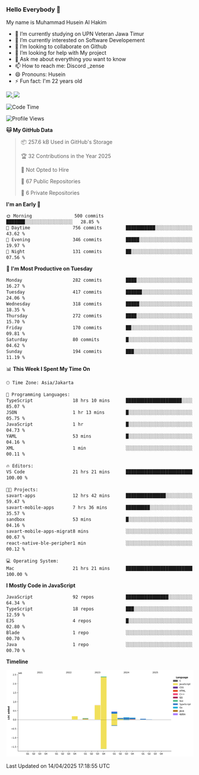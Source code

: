 ### Hello Everybody 👋

My name is Muhammad Husein Al Hakim

- 🔭 I’m currently studying on UPN Veteran Jawa Timur
- 🌱 I’m currently interested on Software Developement
- 👯 I’m looking to collaborate on Github
- 🤔 I’m looking for help with My project
- 💬 Ask me about everything you want to know
- 📫 How to reach me: Discord _zense
- 😄 Pronouns: Husein
- ⚡ Fun fact: I'm 22 years old

<p align="left">
<a href="https://github.com/huseinhq">
  <img height="180em" src="https://github-readme-stats-eight-theta.vercel.app/api?username=huseinhq&show_icons=true&theme=algolia&include_all_commits=true&count_private=true"/>
  <img height="180em" src="https://github-readme-stats-eight-theta.vercel.app/api/top-langs/?username=huseinhq&layout=compact&langs_count=8&theme=algolia"/>
</a>
</p>

<!--START_SECTION:waka-->
![Code Time](http://img.shields.io/badge/Code%20Time-2%2C008%20hrs%207%20mins-blue)

![Profile Views](http://img.shields.io/badge/Profile%20Views-1-blue)

**🐱 My GitHub Data** 

> 📦 257.6 kB Used in GitHub's Storage 
 > 
> 🏆 32 Contributions in the Year 2025
 > 
> 🚫 Not Opted to Hire
 > 
> 📜 67 Public Repositories 
 > 
> 🔑 6 Private Repositories 
 > 
**I'm an Early 🐤** 

```text
🌞 Morning                500 commits         ███████░░░░░░░░░░░░░░░░░░   28.85 % 
🌆 Daytime                756 commits         ███████████░░░░░░░░░░░░░░   43.62 % 
🌃 Evening                346 commits         █████░░░░░░░░░░░░░░░░░░░░   19.97 % 
🌙 Night                  131 commits         ██░░░░░░░░░░░░░░░░░░░░░░░   07.56 % 
```
📅 **I'm Most Productive on Tuesday** 

```text
Monday                   282 commits         ████░░░░░░░░░░░░░░░░░░░░░   16.27 % 
Tuesday                  417 commits         ██████░░░░░░░░░░░░░░░░░░░   24.06 % 
Wednesday                318 commits         █████░░░░░░░░░░░░░░░░░░░░   18.35 % 
Thursday                 272 commits         ████░░░░░░░░░░░░░░░░░░░░░   15.70 % 
Friday                   170 commits         ██░░░░░░░░░░░░░░░░░░░░░░░   09.81 % 
Saturday                 80 commits          █░░░░░░░░░░░░░░░░░░░░░░░░   04.62 % 
Sunday                   194 commits         ███░░░░░░░░░░░░░░░░░░░░░░   11.19 % 
```


📊 **This Week I Spent My Time On** 

```text
🕑︎ Time Zone: Asia/Jakarta

💬 Programming Languages: 
TypeScript               18 hrs 10 mins      █████████████████████░░░░   85.07 % 
JSON                     1 hr 13 mins        █░░░░░░░░░░░░░░░░░░░░░░░░   05.75 % 
JavaScript               1 hr                █░░░░░░░░░░░░░░░░░░░░░░░░   04.73 % 
YAML                     53 mins             █░░░░░░░░░░░░░░░░░░░░░░░░   04.16 % 
XML                      1 min               ░░░░░░░░░░░░░░░░░░░░░░░░░   00.11 % 

🔥 Editors: 
VS Code                  21 hrs 21 mins      █████████████████████████   100.00 % 

🐱‍💻 Projects: 
savart-apps              12 hrs 42 mins      ███████████████░░░░░░░░░░   59.47 % 
savart-mobile-apps       7 hrs 36 mins       █████████░░░░░░░░░░░░░░░░   35.57 % 
sandbox                  53 mins             █░░░░░░░░░░░░░░░░░░░░░░░░   04.16 % 
savart-mobile-apps-migrat8 mins              ░░░░░░░░░░░░░░░░░░░░░░░░░   00.67 % 
react-native-ble-peripher1 min               ░░░░░░░░░░░░░░░░░░░░░░░░░   00.12 % 

💻 Operating System: 
Mac                      21 hrs 21 mins      █████████████████████████   100.00 % 
```

**I Mostly Code in JavaScript** 

```text
JavaScript               92 repos            ████████████████░░░░░░░░░   64.34 % 
TypeScript               18 repos            ███░░░░░░░░░░░░░░░░░░░░░░   12.59 % 
EJS                      4 repos             █░░░░░░░░░░░░░░░░░░░░░░░░   02.80 % 
Blade                    1 repo              ░░░░░░░░░░░░░░░░░░░░░░░░░   00.70 % 
Java                     1 repo              ░░░░░░░░░░░░░░░░░░░░░░░░░   00.70 % 
```



**Timeline**

![Lines of Code chart](https://raw.githubusercontent.com/HuseinHQ/HuseinHQ/main/assets/bar_graph.png)


 Last Updated on 14/04/2025 17:18:55 UTC
<!--END_SECTION:waka-->
